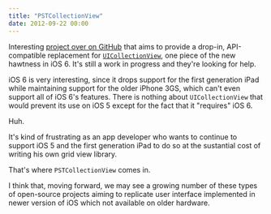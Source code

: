 ```yaml
---
title: "PSTCollectionView"
date: 2012-09-22 00:00
---
```


Interesting [project over on GitHub](https://github.com/steipete/PSTCollectionView) that aims to provide a drop-in, API-compatible replacement for [`UICollectionView`](/blog/uicollectionview-example), one piece of the new hawtness in iOS 6. It's still a work in progress and they're looking for help.

iOS 6 is very interesting, since it drops support for the first generation iPad while maintaining support for the older iPhone 3GS, which can't even support all of iOS 6's features. There is nothing about `UICollectionView` that would prevent its use on iOS 5 except for the fact that it "requires" iOS 6.

Huh.

It's kind of frustrating as an app developer who wants to continue to support iOS 5 and the first generation iPad to do so at the sustantial cost of writing his own grid view library.

That's where `PSTCollectionView` comes in.

I think that, moving forward, we may see a growing number of these types of open-source projects aiming to replicate user interface implemented in newer version of iOS which not available on older hardware.

<!-- more -->
